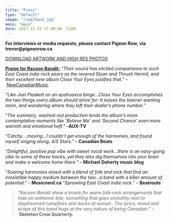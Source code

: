 ```yaml
---
title: "Press"
type: "default"
image: "/img/band.jpg"
menu: "main"
date: 2017-12-31 17:00:00 -1100
---
```

<p style="text-align: left;"><strong>For interviews or media requests, please contact Pigeon Row, via trevor@pigeonrow.ca</strong></p>
<p><a href="https://www.dropbox.com/sh/9icyfyt0ut0cbf0/AAAenTCjOJPDD1QCveNGmCCja?dl=0" target="_blank">DOWNLOAD ARTWORK AND HIGH RES PHOTOS</a></p>
<p><strong><span style="text-decoration: underline;">Praise for Racoon Bandit:</span></strong> <em>&#8220;Their sound has elicited comparisons to such East Coast indie rock peers as the revered Sloan and Thrush Hermit, and their excellent new album Close Your Eyes justifies that.&#8221;</em> &#8211; <a href="https://www.facebook.com/NewCanadianMusic" data-hovercard="/ajax/hovercard/page.php?id=213685182077848">NewCanadianMusic</a></p>
<p><em>&#8220;Like Joel Plaskett on an ayahuasca binge&#8230;Close Your Eyes accomplishes the two things every album should strive for: It leaves the listener wanting more, and wondering where they left their dealer’s phone number.&#8221;</em></p>
<p>&#8220;<em>The summery, washed-out production lends the album’s more contemplative moments like &#8216;Believe Me&#8217; and &#8216;Second Chance&#8217; even more warmth and emotional heft.&#8221;</em> &#8211;<strong>AUX-TV</strong></p>
<p><em>&#8220;Catchy&#8230;.moving&#8230;I couldn’t get enough of the harmonies, and found myself singing along. 4/5 Stars.&#8221;</em> &#8211; <strong>Canadian Beats</strong></p>
<p><em>&#8220;Delightful, positive pop vibe with sweet vocal work&#8230;there is an easy-going vibe to some of these tracks, yet they also dig themselves into your brain and make a welcome home there.&#8221;</em> &#8211; <strong>Michael Doherty music blog</strong></p>
<p>“<em>Soaring harmonies mixed with a blend of folk and rock that find an irresistible happy medium between the two…a band with a killer amount of potential.</em>” – <strong>Musicnerd.ca</strong> “<em>Sprawling East Coast indie rock.</em>” – <strong>Beatroute</strong></p>
<blockquote><p>“<em>Racoon Bandit show a knack for warm folk-rock arrangements that hide an anthemic bite; something that goes smoothly next to daydreamed campfires and docks at sunset…The lyrics, mood and scope of this band hugs at the very nature of being Canadian.</em>” –<strong> Skeleton Crew Quarterly.</strong></p></blockquote>
